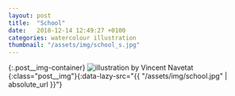 ```yaml
---
layout: post
title:  "School"
date:   2018-12-14 12:49:27 +0100
categories: watercolour illustration
thumbnail: "/assets/img/school_s.jpg"
---
```

{:.post__img-container}
  ![illustration by Vincent Navetat](""){:class="post__img"}{:data-lazy-src="{{ "/assets/img/school.jpg" | absolute_url }}"}
